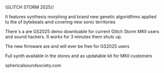 \\GLITCH STORM 2025//

It features synthesis morphing and brand new genetic algoridthms applied to the of bytebeats amd covering new sonic territories

There´s a are GS2025 demo downloable for current Glitch Storm MKII users and sound hackers. It works for 3 minutes them shuts up. 

The new firmware are and will ever be free for GS2025 users

Full synth available in the stores and as updatable kit for MKII customers

sphericalsoundsociety.com
